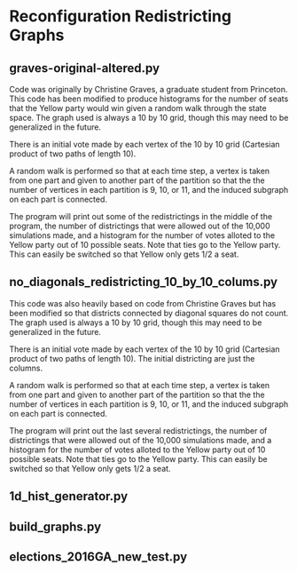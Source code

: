 # Reconfiguration Redistricting Graphs

## graves-original-altered.py

Code was originally by Christine Graves, a graduate student from Princeton. This code has been modified to produce histograms for the number of seats that the Yellow party would win given a random walk through the state space. The graph used is always a 10 by 10 grid, though this may need to be generalized in the future.

There is an initial vote made by each vertex of the 10 by 10 grid (Cartesian product of two paths of length 10). 

A random walk is performed so that at each time step, a vertex is taken from one part and given to another part of the partition so that the the number of vertices in each partition is 9, 10, or 11, and the induced subgraph on each part is connected.

The program will print out some of the redistrictings in the middle of the program, the number of districtings that were allowed out of the 10,000 simulations made, and a histogram for the number of votes alloted to the Yellow party out of 10 possible seats. Note that ties go to the Yellow party. 
This can easily be switched so that Yellow only gets 1/2 a seat.

## no_diagonals_redistricting_10_by_10_colums.py

This code was also heavily based on code from Christine Graves but has been modified so that districts connected by diagonal squares do not count. The graph used is always a 10 by 10 grid, though this may need to be generalized in the future. 

There is an initial vote made by each vertex of the 10 by 10 grid (Cartesian product of two paths of length 10). The initial districting are just the columns. 

A random walk is performed so that at each time step, a vertex is taken from one part and given to another part of the partition so that the the number of vertices in each partition is 9, 10, or 11, and the induced subgraph on each part is connected.

The program will print out the last several redistrictings, the number of districtings that were allowed out of the 10,000 simulations made, and a histogram for the number of votes alloted to the Yellow party out of 10 possible seats. Note that ties go to the Yellow party. This can easily be switched so that Yellow only gets 1/2 a seat.

## 1d_hist_generator.py

## build_graphs.py

## elections_2016GA_new_test.py
